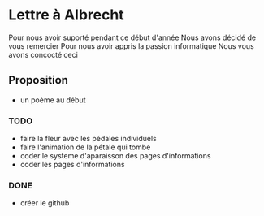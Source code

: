 # Lettre à Albrecht
Pour nous avoir suporté pendant ce début d'année
Nous avons décidé de vous remercier
Pour nous avoir appris la passion informatique
Nous vous avons concocté ceci

## Proposition
* un poème au début

### TODO
* faire la fleur avec les pédales individuels
* faire l'animation de la pétale qui tombe
* coder le systeme d'aparaisson des pages d'informations
* coder les pages d'informations

### DONE
* créer le github
